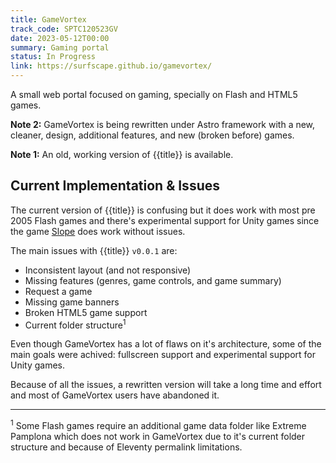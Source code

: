 ```yaml
---
title: GameVortex
track_code: SPTC120523GV
date: 2023-05-12T00:00
summary: Gaming portal
status: In Progress
link: https://surfscape.github.io/gamevortex/
---
```


A small web portal focused on gaming, specially on Flash and HTML5 games.

**Note 2:** GameVortex is being rewritten under Astro framework with a new, cleaner, design, additional features, and new (broken before) games.

**Note 1:** An old, working version of {{title}} is available.

## Current Implementation & Issues

The current version of {{title}} is confusing but it does work with most pre 2005 Flash games and there's experimental support for Unity games since the game [Slope](https://surfscape.github.io/gamevortex/games/slope/) does work without issues.

The main issues with {{title}} `v0.0.1` are:

- Inconsistent layout (and not responsive)
- Missing features (genres, game controls, and game summary)
- Request a game
- Missing game banners
- Broken HTML5 game support
- Current folder structure<sup>1</sup>

Even though GameVortex has a lot of flaws on it's architecture, some of the main goals were achived: fullscreen support and experimental support for Unity games.

Because of all the issues, a rewritten version will take a long time and effort and most of GameVortex users have abandoned it.

---

<sup>1</sup> Some Flash games require an additional game data folder like Extreme Pamplona which does not work in GameVortex due to it's current folder structure and because of Eleventy permalink limitations.
